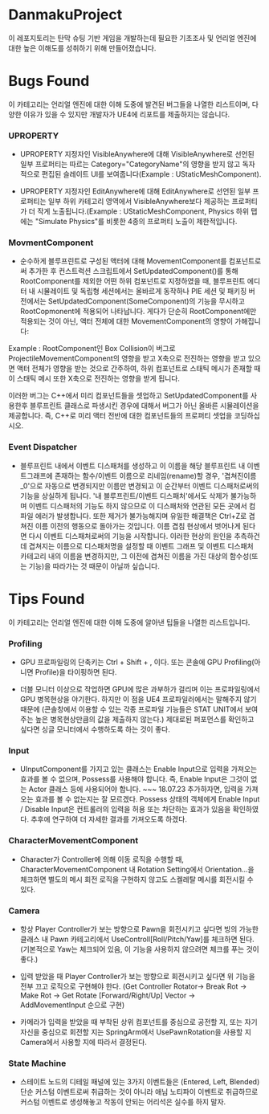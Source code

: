 # DanmakuProject
이 레포지토리는 탄막 슈팅 기반 게임을 개발하는데 필요한 기초조사 및 언리얼 엔진에 대한 높은 이해도를 성취하기 위해 만들어졌습니다.



# Bugs Found
이 카테고리는 언리얼 엔진에 대한 이해 도중에 발견된 버그들을 나열한 리스트이며, 다양한 이유가 있을 수 있지만 개발자가 UE4에 리포트를 제출하지는 않습니다.

### UPROPERTY

+ UPROPERTY 지정자인 VisibleAnywhere에 대해 VisibleAnywhere로 선언된 일부 프로퍼티는 따르는 Category="CategoryName"의 영향을 받지 않고 독자적으로 편집된 슬레이트 UI를 보여줍니다(Example : UStaticMeshComponent). 

+ UPROPERTY 지정자인 EditAnywhere에 대해 EditAnywhere로 선언된 일부 프로퍼티는 일부 하위 카테고리 영역에서 VisibleAnywhere보다 제공하는 프로퍼티가 더 작게 노출됩니다.(Example : UStaticMeshComponent, Physics 하위 탭에는 "Simulate Physics"를 비롯한 4종의 프로퍼티 노출이 제한적입니다.


### MovmentComponent

+ 순수하게 블루프린트로 구성된 액터에 대해 MovementComponent를 컴포넌트로써 추가한 후 컨스트럭션 스크립트에서 SetUpdatedComponent()를 통해 RootComponent를 제외한 어떤 하위 컴포넌트로 지정하였을 때, 블루프린트 에디터 내 시뮬레이트 및 독립형 세션에서는 올바르게 동작하나 PIE 세션 및 패키징 버전에서는 SetUpdatedComponent(SomeComponent)의 기능을 무시하고 RootCopmonent에 적용되어 나타납니다. 게다가 단순히 RootComponent에만 적용되는 것이 아닌, 액터 전체에 대한 MovementComponent의 영향이 가해집니다:

Example : RootComponent인 Box Collision이 버그로 ProjectileMovementComponent의 영향을 받고 X축으로 전진하는 영향을 받고 있으면 액터 전체가 영향을 받는 것으로 간주하여, 하위 컴포넌트로 스태틱 메시가 존재할 때 이 스태틱 메시 또한 X축으로 전진하는 영향을 받게 됩니다.

이러한 버그는 C++에서 미리 컴포넌트들을 셋업하고 SetUpdatedComponent를 사용한후 블루프린트 클래스로 파생시킨 경우에 대해서 버그가 아닌 올바른 시뮬레이션을 제공합니다. 즉, C++로 미리 액터 전반에 대한 컴포넌트들의 프로퍼티 셋업을 코딩하십시오.



### Event Dispatcher

+ 블루프린트 내에서 이벤트 디스패처를 생성하고 이 이름을 해당 블루프린트 내 이벤트그래프에 존재하는 함수/이벤트 이름으로 리네임(rename)할 경우, '겹쳐진이름_0'으로 자동으로 변경되지만 이름만 변경되고 이 순간부터 이벤트 디스패처로써의 기능을 상실하게 됩니다. '내 블루프린트/이벤트 디스패처'에서도 삭제가 불가능하며 이벤트 디스패처의 기능도 하지 않으므로 이 디스패처와 연관된 모든 곳에서 컴파일 에러가 발생합니다. 또한 제거가 불가능해지며 유일한 해결책은 Ctrl+Z로 겹쳐진 이름 이전의 행동으로 돌아가는 것입니다. 이름 겹침 현상에서 벗어나게 된다면 다시 이벤트 디스패처로써의 기능을 시작합니다. 이러한 현상의 원인을 추측하건데 겹쳐지는 이름으로 디스패처명을 설정할 때 이벤트 그래프 및 이벤트 디스패처 카테고리 내의 이름을 변경하지만, 그 이전에 겹쳐진 이름을 가진 대상의 함수성(또는 기능)을 따라가는 것 때문이 아닐까 싶습니다. 






# Tips Found
이 카테고리는 언리얼 엔진에 대한 이해 도중에 알아낸 팁들을 나열한 리스트입니다.

### Profiling

+ GPU 프로파일링의 단축키는 Ctrl + Shift + , 이다. 또는 콘솔에 GPU Profiling(아니면 Profile)을 타이핑하면 된다.

+ 더블 모니터 이상으로 작업하면 GPU에 많은 과부하가 걸리며 이는 프로파일링에서 GPU 병목현상을 야기한다. 하지만 이 점을 UE4 프로파일러에서는 말해주지 않기 때문에 (콘솔창에서 이용할 수 있는 각종 프로파일 기능들은 STAT UNIT에서 보여주는 높은 병목현상만큼의 값을 제출하지 않는다.) 제대로된 퍼포먼스를 확인하고 싶다면 싱글 모니터에서 수행하도록 하는 것이 좋다.

### Input

+ UInputComponent를 가지고 있는 클래스는 Enable Input으로 입력을 가져오는 효과를 볼 수 없으며, Possess를 사용해야 합니다. 즉, Enable Input은 그것이 없는 Actor 클래스 등에 사용되어야 합니다. ~~~ 18.07.23 추가하자면, 입력을 가져오는 효과를 볼 수 없는지는 잘 모르겠다. Possess 상태의 객체에게 Enable Input / Disable Input은 컨트롤러의 입력을 허용 또는 차단하는 효과가 있음을 확인하였다. 추후에 연구하여 더 자세한 결과를 가져오도록 하겠다.



### CharacterMovementComponent

+ Character가 Controller에 의해 이동 로직을 수행할 때, CharacterMovementComponent 내 Rotation Setting에서 Orientation...을 체크하면 별도의 메시 회전 로직을 구현하지 않고도 스켈레탈 메시를 회전시킬 수 있다.



### Camera

+ 항상 Player Controller가 보는 방향으로 Pawn을 회전시키고 싶다면 빙의 가능한 클래스 내 Pawn 카테고리에서 UseControll[Roll/Pitch/Yaw]를 체크하면 된다. (기본적으로 Yaw는 체크되어 있음, 이 기능을 사용하지 않으려면 체크를 푸는 것이 좋다.)

+ 입력 받았을 때 Player Controller가 보는 방향으로 회전시키고 싶다면 위 기능을 전부 끄고 로직으로 구현해야 한다. (Get Controller Rotator-> Break Rot -> Make Rot -> Get Rotate [Forward/Right/Up] Vector -> AddMovementInput 순으로 구현)

+ 카메라가 입력을 받았을 때 부착된 상위 컴포넌트를 중심으로 공전할 지, 또는 자기 자신을 중심으로 회전할 지는 SpringArm에서 UsePawnRotation을 사용할 지 Camera에서 사용할 지에 따라서 결정된다.



### State Machine

+ 스테이트 노드의 디테일 패널에 있는 3가지 이벤트들은 (Entered, Left, Blended) 단순 커스텀 이벤트로써 취급하는 것이 아니라 애님 노티파이 이벤트로 취급하므로 커스텀 이벤트로 생성해놓고 작동이 안되는 어리석은 실수를 하지 말자.

